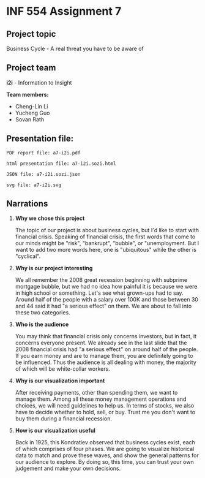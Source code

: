 # INF 554 Assignment 7

## Project topic

Business Cycle - A real threat you have to be aware of

## Project team

**i2i** - Information to Insight

**Team members:**

* Cheng-Lin Li
* Yucheng Guo
* Sovan Rath

## Presentation file:

```text
PDF report file: a7-i2i.pdf

html presentation file: a7-i2i.sozi.html

JSON file: a7-i2i.sozi.json

svg file: a7-i2i.svg
```

## Narrations

1. **Why we chose this project**

   The topic of our project is about business cycles, but I'd like to start with financial crisis. Speaking of financial crisis, the first words that come to our minds might be "risk", "bankrupt", "bubble", or "unemployment. But I want to add two more words here, one is "ubiquitous" while the other is "cyclical".

2. **Why is our project interesting**

   We all remember the 2008 great recession beginning with subprime mortgage bubble, but we had no idea how painful it is because we were in high school or something. Let's see what grown-ups had to say. Around half of the people with a salary over 100K and those between 30 and 44 said it had "a serious effect" on them. We are about to fall into these two categories.

3. **Who is the audience**

   You may think that financial crisis only concerns investors, but in fact, it concerns everyone present. We already see in the last slide that the 2008 financial crisis had "a serious effect" on around half of the people. If you earn money and are to manage them, you are definitely going to be influenced. Thus the audience is all dealing with money, the majority of which will be white-collar workers.

4. **Why is our visualization important**

   After receiving payments, other than spending them, we want to manage them. Among all these money management operations and choices, we will need guidelines to help us. In terms of stocks, we also have to decide whether to hold, sell, or buy. Trust me you don't want to buy them during a financial recession. 

5. **How is our visualization useful**

   Back in 1925, this Kondratiev observed that business cycles exist, each of which comprises of four phases. We are going to visualize historical data to match and prove these waves, and show the general patterns for our audience to explore. By doing so, this time, you can trust your own judgement and make your own decisions.


